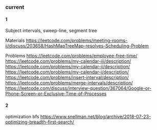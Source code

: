 ### current

#### 1

Subject
intervals, sweep-line, segment tree

Materials
https://leetcode.com/problems/meeting-rooms-ii/discuss/203658/HashMapTreeMap-resolves-Scheduling-Problem

Problems
https://leetcode.com/problems/employee-free-time/
https://leetcode.com/problems/my-calendar-iii/description/
https://leetcode.com/problems/my-calendar-ii/description/
https://leetcode.com/problems/my-calendar-i/description/
https://leetcode.com/problems/insert-interval/description/
https://leetcode.com/problems/merge-intervals/description/
https://leetcode.com/discuss/interview-question/367064/Google-or-Phone-Screen-or-Exclusive-Time-of-Processes

#### 2

optimization
bfs
https://www.snellman.net/blog/archive/2018-07-23-optimizing-breadth-first-search/


